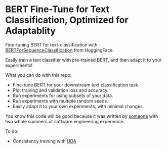 # BERT Fine-Tune for Text Classification, Optimized for Adaptablity

Fine-tuning BERT for text-classification with [BERTForSequenceClassification](https://huggingface.co/transformers/model_doc/bert.html) from HuggingFace.

Easily train a text classifier with pre-trained BERT, and then adapt it to your experiments!

What you can do with this repo:
- Fine-tune BERT for your downstream text classification task.
- Plot training and validation loss and accuracy.
- Run experiments for using subsets of your data.
- Run experiments with multiple random seeds.
- Easily adapt it to your own experiments, with minimal changes. 

You know this code will be good because it was written by [someone](https://jasonwei20.github.io/) with two whole summers of software engineering experience.

To do:
- Consistency training with [UDA](https://github.com/SanghunYun/UDA_pytorch)